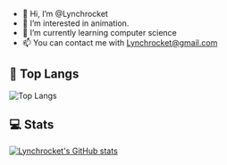 - 👋 Hi, I’m @Lynchrocket
- 👀 I’m interested in animation.
- 🌱 I’m currently learning computer science
- 📫 You can contact me with Lynchrocket@gmail.com

<!---
Lynchrocket/Lynchrocket is a ✨ special ✨ repository because its `README.md` (this file) appears on your GitHub profile.
You can click the Preview link to take a look at your changes.
--->

## 🥇 Top Langs
![Top Langs](https://github-readme-stats.vercel.app/api/top-langs/?username=Lynchrocket&layout=compact&theme=buefy)  
## 💻 Stats
[![Lynchrocket's GitHub stats](https://github-readme-stats.vercel.app/api?username=Lynchrocket&show_icons=true&theme=graywhite)](https://github.com/anuraghazra/github-readme-stats)
